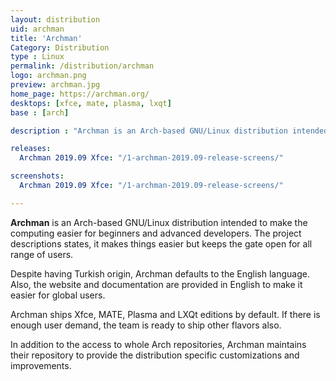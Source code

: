 ```yaml
---
layout: distribution
uid: archman
title: 'Archman'
Category: Distribution
type : Linux
permalink: /distribution/archman
logo: archman.png
preview: archman.jpg
home_page: https://archman.org/
desktops: [xfce, mate, plasma, lxqt]
base : [arch]

description : "Archman is an Arch-based GNU/Linux distribution intended to make the computing easier for beginners and advanced developers. Stories and updates on Archman"

releases:
  Archman 2019.09 Xfce: "/1-archman-2019.09-release-screens/"

screenshots:
  Archman 2019.09 Xfce: "/1-archman-2019.09-release-screens/"

---
```


**Archman** is an Arch-based GNU/Linux distribution intended to make the computing easier for beginners and advanced developers. The project descriptions states, it makes things easier but keeps the gate open for all range of users.

Despite having Turkish origin, Archman defaults to the English language. Also, the website and documentation are provided in English to make it easier for global users.

Archman ships  Xfce, MATE, Plasma and LXQt editions by default. If there is enough user demand, the team is ready to ship other flavors also.

In addition to the access to whole Arch repositories, Archman maintains their repository to provide the distribution specific customizations and improvements.